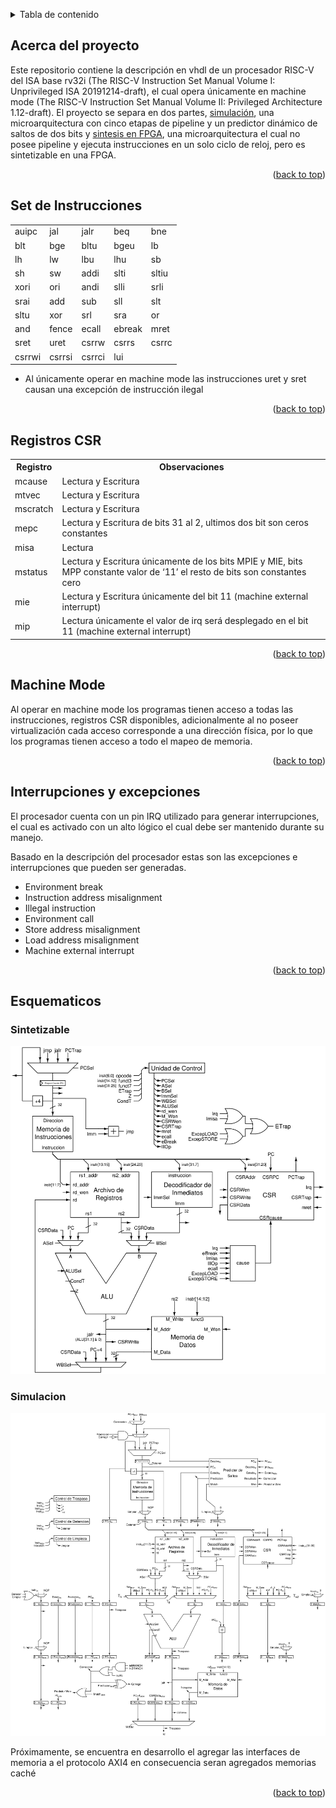 <!-- Improved compatibility of back to top link: See: https://github.com/othneildrew/Best-README-Template/pull/73 -->
<a name="readme-top"></a>

<!-- TABLE OF CONTENTS -->
<details>
  <summary>Tabla de contenido</summary>
  <ol>
    <li><a href="#acerca-del-proyecto">Acerca del proyecto</a></li>
    <li><a href="#set-de-instrucciones">Set de Instrucciones</a></li>
    <li><a href="#registros-csr">Registros CSR</a></li>
    <li><a href="#machine-mode">Machine Mode</a></li>
    <li><a href="#interrupciones-y-excepciones">Interrupciones y excepciones</a></li>
    <li><a href="#esquematicos">Esquematicos</a>
     <ul>
        <li><a href="#sintetizable">Sintetizable</a></li>
        <li><a href="#simulacion">Simulacion</a></li>
     </ul>
    </li>
  </ol>
</details>

<!-- ABOUT THE PROJECT -->
## Acerca del proyecto

Este repositorio contiene la descripción en vhdl de un procesador RISC-V del ISA base rv32i (The RISC-V Instruction Set Manual Volume I: Unprivileged ISA 20191214-draft), el cual opera únicamente en machine mode (The RISC-V Instruction Set Manual Volume II: Privileged Architecture 1.12-draft). El proyecto se separa en dos partes, <a href="./Simulation">simulación</a>, una microarquitectura con cinco etapas de pipeline y un predictor dinámico de saltos de dos bits y <a href="./Synthetizable">sintesis en FPGA</a>, una microarquitectura el cual no posee pipeline y ejecuta instrucciones en un solo ciclo de reloj, pero es sintetizable en una FPGA.

<p align="right">(<a href="#readme-top">back to top</a>)</p>

<!-- GETTING STARTED -->
## Set de Instrucciones

<table>
    <tr>
        <td>auipc</td>
        <td>jal</td>
        <td>jalr</td>
        <td>beq</td>
        <td>bne</td>
    </tr>
    <tr>
        <td>blt</td>
        <td>bge</td>
        <td>bltu</td>
        <td>bgeu</td>
        <td>lb</td>
    </tr>
    <tr>
        <td>lh</td>
        <td>lw</td>
        <td>lbu</td>
        <td>lhu</td>
        <td>sb</td>
    </tr>
    <tr>
        <td>sh</td>
        <td>sw</td>
        <td>addi</td>
        <td>slti</td>
        <td>sltiu</td>
    </tr>
    <tr>
        <td>xori</td>
        <td>ori</td>
        <td>andi</td>
        <td>slli</td>
        <td>srli</td>
    </tr>
    <tr>
        <td>srai</td>
        <td>add</td>
        <td>sub</td>
        <td>sll</td>
        <td>slt</td>
    </tr>
    <tr>
        <td>sltu</td>
        <td>xor</td>
        <td>srl</td>
        <td>sra</td>
        <td>or</td>
    </tr>
    <tr>
        <td>and</td>
        <td>fence</td>
        <td>ecall</td>
        <td>ebreak</td>
        <td>mret</td>
    </tr>
    <tr>
        <td>sret</td>
        <td>uret</td>
        <td>csrrw</td>
        <td>csrrs</td>
        <td>csrrc</td>
    </tr>
    <tr>
        <td>csrrwi</td>
        <td>csrrsi</td>
        <td>csrrci</td>
        <td>lui</td>
    </tr>               
</table> 

* Al únicamente operar en machine mode las instrucciones uret y sret causan una excepción de instrucción ilegal

<p align="right">(<a href="#readme-top">back to top</a>)</p>

## Registros CSR

<table>
    <tr>
        <th>Registro</th>
        <th>Observaciones</th>
    </tr>
    <tr>
        <td>mcause</td>
        <td>Lectura y Escritura</td>
    </tr>
    <tr>
        <td>mtvec</td>
        <td>Lectura y Escritura</td>
    </tr>
    <tr>
        <td>mscratch</td>
        <td>Lectura y Escritura</td>
    </tr>
    <tr>
        <td>mepc</td>
        <td>Lectura y Escritura de bits 31 al 2, ultimos dos bit son ceros constantes</td>
    </tr>
    <tr>
        <td>misa</td>
        <td>Lectura</td>
    </tr>
    <tr>
        <td>mstatus</td>
        <td>Lectura y Escritura únicamente de los bits MPIE y MIE, bits MPP constante valor de ‘11’ el resto de bits son constantes cero</td>
    </tr>
    <tr>
        <td>mie</td>
        <td>Lectura y Escritura únicamente del bit 11 (machine external interrupt)</td>
    </tr>
    <tr>
        <td>mip</td>
        <td>Lectura únicamente el valor de irq será desplegado en el bit 11 (machine external interrupt)</td>
    </tr>
</table> 

<p align="right">(<a href="#readme-top">back to top</a>)</p>

## Machine Mode
Al operar en machine mode los programas tienen acceso a todas las instrucciones, registros CSR disponibles, adicionalmente al no poseer virtualización cada acceso corresponde a una dirección física, por lo que los programas tienen acceso a todo el mapeo de memoria.

<p align="right">(<a href="#readme-top">back to top</a>)</p>

## Interrupciones y excepciones

El procesador cuenta con un pin IRQ utilizado para generar interrupciones, el cual es activado con un alto lógico el cual debe ser mantenido durante su manejo.

Basado en la descripción del procesador estas son las excepciones e interrupciones que pueden ser generadas.

* Environment break
* Instruction address misalignment
* Illegal instruction
* Environment call
* Store address misalignment
* Load address misalignment
* Machine external interrupt

<p align="right">(<a href="#readme-top">back to top</a>)</p>

## Esquematicos

### Sintetizable

<div align="center">
    <img src="./schematics/Control/Wcomplete.png" alt="schematics sythetizable">
</div>

### Simulacion

<div align="center">
    <img src="./schematics/fivestage branchpredictor/WBPComplete.png" alt="squematics simulation">
</div>

Próximamente, se encuentra en desarrollo el agregar las interfaces de memoria a el protocolo AXI4 en consecuencia seran agregados memorias caché

<p align="right">(<a href="#readme-top">back to top</a>)</p>